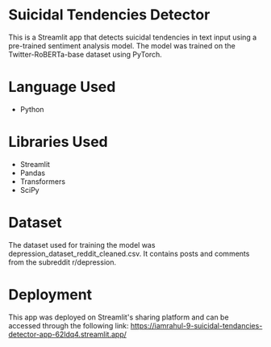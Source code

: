 # Suicidal Tendencies Detector
This is a Streamlit app that detects suicidal tendencies in text input using a pre-trained sentiment analysis model. The model was trained on the Twitter-RoBERTa-base dataset using PyTorch.

# Language Used
- Python

# Libraries Used
- Streamlit
- Pandas
- Transformers
- SciPy

# Dataset
The dataset used for training the model was depression_dataset_reddit_cleaned.csv. It contains posts and comments from the subreddit r/depression.

# Deployment
This app was deployed on Streamlit's sharing platform and can be accessed through the following link: https://iamrahul-9-suicidal-tendancies-detector-app-62ldq4.streamlit.app/
